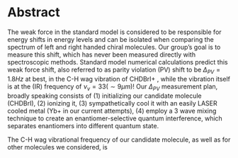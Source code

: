 # Abstract
The weak force in the standard model is considered to be responsible for energy shifts in energy levels and can be isolated when comparing the spectrum of left and right handed chiral molecules. Our group’s goal is to measure this shift, which has never been measured directly with spectroscopic methods.
Standard model numerical calculations predict this weak force shift, also referred to as parity violation (PV) shift to be $\Delta_{PV} = 1.8Hz$ at best, in the C-H wag vibration of CHDBrI+ <!--TODO: Cite-->, while the vibration itself is at the (IR) frequency of $\nu_v = 33 (\sim 9 \mu m)$!
Our $\Delta_{PV}$ measurement plan, broadly speaking consists of (1) initializing our candidate molecule (CHDBrI), (2) ionizing it, (3) sympathetically cool it with an easily LASER cooled metal (Yb+ in our current attempts), (4) employ a 3 wave mixing technique to create an enantiomer-selective quantum interference, which separates enantiomers into different quantum state.
<!--TODO: Cite Itay's thesis, or our group's articles, an article about sympathetic cooling-->
The C-H wag vibrational frequency of our candidate molecule, as well as for other molecules we considered, is
<!--stackedit_data:
eyJoaXN0b3J5IjpbMTMwOTg1Nzc0OSwxNzY0NzQ1OTM5LDExMz
YzMzA5NDQsLTE5NjMxNzgwNCw3NTgwNzc2NzUsLTE4NTUyMzM5
OTIsLTIwODg3NDY2MTIsLTMzMjQ1NTM2M119
-->
